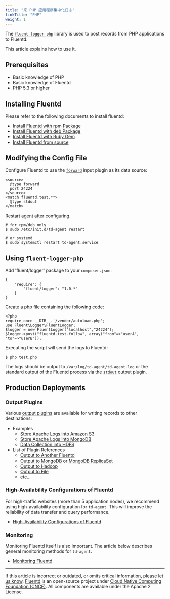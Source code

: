 ```yaml
---
title: "来 PHP 应用程序集中化日志"
linkTitle: "PHP"
weight: 1
---
```


The [`fluent-logger-php`](http://github.com/fluent/fluent-logger-php)
library is used to post records from PHP applications to Fluentd.

This article explains how to use it.

## Prerequisites

- Basic knowledge of PHP
- Basic knowledge of Fluentd
- PHP 5.3 or higher

## Installing Fluentd

Please refer to the following documents to install fluentd:

- [Install Fluentd with rpm Package](/install/install-by-rpm.md)
- [Install Fluentd with deb Package](/install/install-by-deb.md)
- [Install Fluentd with Ruby Gem](/install/install-by-gem.md)
- [Install Fluentd from source](/install/install-from-source.md)

## Modifying the Config File

Configure Fluentd to use the [`forward`](/plugins/input/forward.md) input plugin
as its data source:

```
<source>
  @type forward
  port 24224
</source>
<match fluentd.test.**>
  @type stdout
</match>
```

Restart agent after configuring.

```
# for rpm/deb only
$ sudo /etc/init.d/td-agent restart

# or systemd
$ sudo systemctl restart td-agent.service
```

## Using `fluent-logger-php`

Add 'fluent/logger' package to your `composer.json`:

```
{
    "require": {
        "fluent/logger": "1.0.*"
    }
}
```

Create a php file containing the following code:

```
<?php
require_once __DIR__.'/vendor/autoload.php';
use Fluent\Logger\FluentLogger;
$logger = new FluentLogger("localhost","24224");
$logger->post("fluentd.test.follow", array("from"=>"userA", "to"=>"userB"));
```

Executing the script will send the logs to Fluentd:

```
$ php test.php
```

The logs should be output to `/var/log/td-agent/td-agent.log` or the standard
output of the Fluentd process via the [`stdout`](/plugins/output/stdout.md)
output plugin.

## Production Deployments

### Output Plugins

Various [output plugins](/plugins/output/README.md) are available for
writing records to other destinations:

- Examples
  - [Store Apache Logs into Amazon S3](/guides/apache-to-s3.md)
  - [Store Apache Logs into MongoDB](/guides/apache-to-mongodb.md)
  - [Data Collection into HDFS](/guides/http-to-hdfs.md)
- List of Plugin References
  - [Output to Another Fluentd](/plugins/output/forward.md)
  - [Output to MongoDB](/plugins/output/mongo.md) or [MongoDB ReplicaSet](/plugins/output/mongo_replset.md)
  - [Output to Hadoop](/plugins/output/webhdfs.md)
  - [Output to File](/plugins/output/file.md)
  - [etc...](http://fluentd.org/plugin/)

### High-Availability Configurations of Fluentd

For high-traffic websites (more than 5 application nodes), we recommend using
high-availability configuration for `td-agent`. This will improve the
reliability of data transfer and query performance.

- [High-Availability Configurations of Fluentd](/deployment/high-availability.md)

### Monitoring

Monitoring Fluentd itself is also important. The article below describes
general monitoring methods for `td-agent`.

- [Monitoring Fluentd](/deployment/monitoring.md)

---

If this article is incorrect or outdated, or omits critical information, please
[let us know](https://github.com/fluent/fluentd-docs-gitbook/issues?state=open).
[Fluentd](http://www.fluentd.org/) is an open-source project under [Cloud Native
Computing Foundation (CNCF)](https://cncf.io/). All components are available
under the Apache 2 License.
